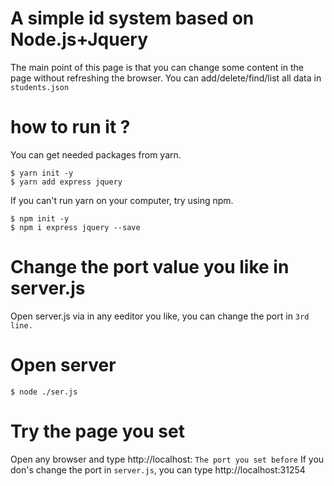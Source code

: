 # A simple id system based on Node.js+Jquery
The main point of this page is that you can change some content in  the page without refreshing the browser.
You can add/delete/find/list all data in `students.json`

# how to run it ?
You can get needed  packages from yarn.
```
$ yarn init -y
$ yarn add express jquery
```
If you can't run yarn on your computer, try using npm.
```
$ npm init -y
$ npm i express jquery --save
```
# Change the port value you like in server.js
Open server.js via in any eeditor you like, you can change the port in `3rd line.`

# Open server
```
$ node ./ser.js
```

# Try the page you set
Open any browser and type
http://localhost: `The port you set before`
If you don's change the port in `server.js`, you can type
http://localhost:31254

